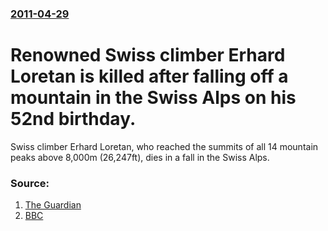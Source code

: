 ### [2011-04-29](/news/2011/04/29/index.md)

# Renowned Swiss climber Erhard Loretan is killed after falling off a mountain in the Swiss Alps on his 52nd birthday. 

Swiss climber Erhard Loretan, who reached the summits of all 14 mountain peaks above 8,000m (26,247ft), dies in a fall in the Swiss Alps.


### Source:

1. [The Guardian](http://www.guardian.co.uk/world/2011/apr/29/swiss-mountaineer-erhard-loretan-dies)
2. [BBC](http://www.bbc.co.uk/news/world-13235979)
